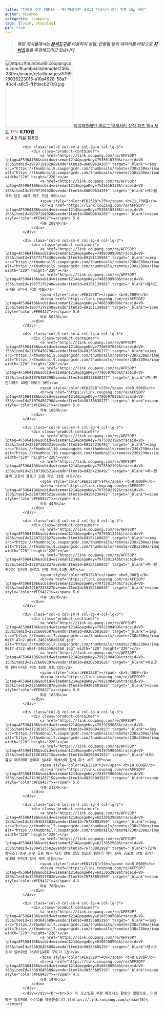 ```yaml
---
title: "지비츠 추천 TOP10 - 페이퍼플레인 클로그 악세서리 장식 파츠 15p 세트"
author: WiseMan
categories: shopping
tags: [Top10, shopping]
pin: true
---
```


> ##### 해당 게시물에서는 [**분석도구**](https://itemscout.io/)를 이용하여 **성별**, **연령별** 등의 데이터를 바탕으로 [**지비츠**](https://link.coupang.com/a/baae76)들을 추천해드리고 있습니다.
<div class="container"><div class="row">
            <div class="col-6 col-sm-4 col-lg-4 col-lg-3">
                <div class="product-container">
                    <a href="https://link.coupang.com/re/AFFSDP?lptag=AF5964186&subid=wiseman1214&pageKey=7481230667&traceid=V0-153&itemId=19542173113&vendorItemId=86650437615" target="_blank"><img src="https://thumbnail9.coupangcdn.com/thumbnails/remote/230x230ex/image/retail/images/879918036223015-a10a4628-58a7-40c4-a6c5-ff1fdecb27b0.jpg" alt="https://thumbnail9.coupangcdn.com/thumbnails/remote/230x230ex/image/retail/images/879918036223015-a10a4628-58a7-40c4-a6c5-ff1fdecb27b0.jpg" width="220" height="220"></a>
                    <a href="https://link.coupang.com/re/AFFSDP?lptag=AF5964186&subid=wiseman1214&pageKey=7481230667&traceid=V0-153&itemId=19542173113&vendorItemId=86650437615" target="_blank">페이퍼플레인 클로그 악세서리 장식 파츠 15p 세트</a>
                    <span style="color:#E61328">17%</span> <b>6,110원</b>
                    <br><a href="https://link.coupang.com/re/AFFSDP?lptag=AF5964186&subid=wiseman1214&pageKey=7481230667&traceid=V0-153&itemId=19542173113&vendorItemId=86650437615" target="_blank"><span style="color:#FE9427">★</span> 4.5
                    리뷰 186개</a>
                </div>
            </div>
            
            <div class="col-6 col-sm-4 col-lg-4 col-lg-3">
                <div class="product-container">
                    <a href="https://link.coupang.com/re/AFFSDP?lptag=AF5964186&subid=wiseman1214&pageKey=7535616330&traceid=V0-153&itemId=19797191028&vendorItemId=86899634205" target="_blank"><img src="https://thumbnail8.coupangcdn.com/thumbnails/remote/230x230ex/image/vendor_inventory/dd61/cd2bbf728121d38d504e507d133bac301a4d6314cc99601f2a8874f24443.png" alt="https://thumbnail8.coupangcdn.com/thumbnails/remote/230x230ex/image/vendor_inventory/dd61/cd2bbf728121d38d504e507d133bac301a4d6314cc99601f2a8874f24443.png" width="220" height="220"></a>
                    <a href="https://link.coupang.com/re/AFFSDP?lptag=AF5964186&subid=wiseman1214&pageKey=7535616330&traceid=V0-153&itemId=19797191028&vendorItemId=86899634205" target="_blank">제이율 가득 담은 40개 파츠 모음 세트</a>
                    <span style="color:#E61328">25%</span> <b>11,700원</b>
                    <br><a href="https://link.coupang.com/re/AFFSDP?lptag=AF5964186&subid=wiseman1214&pageKey=7535616330&traceid=V0-153&itemId=19797191028&vendorItemId=86899634205" target="_blank"><span style="color:#FE9427">★</span> 5.0
                    리뷰 288개</a>
                </div>
            </div>
            
            <div class="col-6 col-sm-4 col-lg-4 col-lg-3">
                <div class="product-container">
                    <a href="https://link.coupang.com/re/AFFSDP?lptag=AF5964186&subid=wiseman1214&pageKey=7488599908&traceid=V0-153&itemId=19577179240&vendorItemId=89151139981" target="_blank"><img src="https://thumbnail9.coupangcdn.com/thumbnails/remote/230x230ex/image/vendor_inventory/0b61/9fe9ab35a5a4aae779cb7678aaae06cd76d69189fefb4299591a31746888.jpg" alt="https://thumbnail9.coupangcdn.com/thumbnails/remote/230x230ex/image/vendor_inventory/0b61/9fe9ab35a5a4aae779cb7678aaae06cd76d69189fefb4299591a31746888.jpg" width="220" height="220"></a>
                    <a href="https://link.coupang.com/re/AFFSDP?lptag=AF5964186&subid=wiseman1214&pageKey=7488599908&traceid=V0-153&itemId=19577179240&vendorItemId=89151139981" target="_blank">탐리프 귀여운 강아지 파츠 세트</a>
                    <span style="color:#E61328"></span> <b>6,900원</b>
                    <br><a href="https://link.coupang.com/re/AFFSDP?lptag=AF5964186&subid=wiseman1214&pageKey=7488599908&traceid=V0-153&itemId=19577179240&vendorItemId=89151139981" target="_blank"><span style="color:#FE9427">★</span> 5.0
                    리뷰 502개</a>
                </div>
            </div>
            
            <div class="col-6 col-sm-4 col-lg-4 col-lg-3">
                <div class="product-container">
                    <a href="https://link.coupang.com/re/AFFSDP?lptag=AF5964186&subid=wiseman1214&pageKey=7790597083&traceid=V0-153&itemId=21076458798&vendorItemId=88138638277" target="_blank"><img src="https://thumbnail9.coupangcdn.com/thumbnails/remote/230x230ex/image/vendor_inventory/938e/1dad06d8ba5880477ab00e84f7f0fe1c597bd51ee757a9a6b2c8f34fda15.jpg" alt="https://thumbnail9.coupangcdn.com/thumbnails/remote/230x230ex/image/vendor_inventory/938e/1dad06d8ba5880477ab00e84f7f0fe1c597bd51ee757a9a6b2c8f34fda15.jpg" width="220" height="220"></a>
                    <a href="https://link.coupang.com/re/AFFSDP?lptag=AF5964186&subid=wiseman1214&pageKey=7790597083&traceid=V0-153&itemId=21076458798&vendorItemId=88138638277" target="_blank">퍼니펀 인기파츠 40종 퍼비츠 세트</a>
                    <span style="color:#E61328">25%</span> <b>9,900원</b>
                    <br><a href="https://link.coupang.com/re/AFFSDP?lptag=AF5964186&subid=wiseman1214&pageKey=7790597083&traceid=V0-153&itemId=21076458798&vendorItemId=88138638277" target="_blank"><span style="color:#FE9427">★</span> 5.0
                    리뷰 160개</a>
                </div>
            </div>
            
            <div class="col-6 col-sm-4 col-lg-4 col-lg-3">
                <div class="product-container">
                    <a href="https://link.coupang.com/re/AFFSDP?lptag=AF5964186&subid=wiseman1214&pageKey=7975602192&traceid=V0-153&itemId=22107300521&vendorItemId=89154236492" target="_blank"><img src="https://thumbnail10.coupangcdn.com/thumbnails/remote/230x230ex/image/vendor_inventory/1640/b4764ba63337e1a04bdb426ed8271038809997d730f9175f5f333edb69fb.jpg" alt="https://thumbnail10.coupangcdn.com/thumbnails/remote/230x230ex/image/vendor_inventory/1640/b4764ba63337e1a04bdb426ed8271038809997d730f9175f5f333edb69fb.jpg" width="220" height="220"></a>
                    <a href="https://link.coupang.com/re/AFFSDP?lptag=AF5964186&subid=wiseman1214&pageKey=7975602192&traceid=V0-153&itemId=22107300521&vendorItemId=89154236492" target="_blank">퍼니펀 블랙 고양이 클로그 신발 파츠 18종 세트</a>
                    <span style="color:#E61328">14%</span> <b>8,800원</b>
                    <br><a href="https://link.coupang.com/re/AFFSDP?lptag=AF5964186&subid=wiseman1214&pageKey=7975602192&traceid=V0-153&itemId=22107300521&vendorItemId=89154236492" target="_blank"><span style="color:#FE9427">★</span> 4.5
                    리뷰 44개</a>
                </div>
            </div>
            
            <div class="col-6 col-sm-4 col-lg-4 col-lg-3">
                <div class="product-container">
                    <a href="https://link.coupang.com/re/AFFSDP?lptag=AF5964186&subid=wiseman1214&pageKey=7975581243&traceid=V0-153&itemId=22107223827&vendorItemId=89154160035" target="_blank"><img src="https://thumbnail8.coupangcdn.com/thumbnails/remote/230x230ex/image/vendor_inventory/50d8/b73b12795981bbe388ad3afd31f15bef73b181523bb96ef10452a52e1d28.jpg" alt="https://thumbnail8.coupangcdn.com/thumbnails/remote/230x230ex/image/vendor_inventory/50d8/b73b12795981bbe388ad3afd31f15bef73b181523bb96ef10452a52e1d28.jpg" width="220" height="220"></a>
                    <a href="https://link.coupang.com/re/AFFSDP?lptag=AF5964186&subid=wiseman1214&pageKey=7975581243&traceid=V0-153&itemId=22107223827&vendorItemId=89154160035" target="_blank">퍼니펀 귀여운 강아지 클로그 신발 파츠 14종 세트</a>
                    <span style="color:#E61328"></span> <b>6,900원</b>
                    <br><a href="https://link.coupang.com/re/AFFSDP?lptag=AF5964186&subid=wiseman1214&pageKey=7975581243&traceid=V0-153&itemId=22107223827&vendorItemId=89154160035" target="_blank"><span style="color:#FE9427">★</span> 5.0
                    리뷰 106개</a>
                </div>
            </div>
            
            <div class="col-6 col-sm-4 col-lg-4 col-lg-3">
                <div class="product-container">
                    <a href="https://link.coupang.com/re/AFFSDP?lptag=AF5964186&subid=wiseman1214&pageKey=7992100409&traceid=V0-153&itemId=22216608387&vendorItemId=89262581626" target="_blank"><img src="https://thumbnail7.coupangcdn.com/thumbnails/remote/230x230ex/image/retail/images/2024/03/28/17/6/6ad8b2eb-0e1f-47c2-a0ef-2462b56a0168.jpg" alt="https://thumbnail7.coupangcdn.com/thumbnails/remote/230x230ex/image/retail/images/2024/03/28/17/6/6ad8b2eb-0e1f-47c2-a0ef-2462b56a0168.jpg" width="220" height="220"></a>
                    <a href="https://link.coupang.com/re/AFFSDP?lptag=AF5964186&subid=wiseman1214&pageKey=7992100409&traceid=V0-153&itemId=22216608387&vendorItemId=89262581626" target="_blank">이츠굿텐 팬더시리즈 파츠 10종 세트 CD2</a>
                    <span style="color:#E61328"></span> <b>5,400원</b>
                    <br><a href="https://link.coupang.com/re/AFFSDP?lptag=AF5964186&subid=wiseman1214&pageKey=7992100409&traceid=V0-153&itemId=22216608387&vendorItemId=89262581626" target="_blank"><span style="color:#FE9427">★</span> 5.0
                    리뷰 188개</a>
                </div>
            </div>
            
            <div class="col-6 col-sm-4 col-lg-4 col-lg-3">
                <div class="product-container">
                    <a href="https://link.coupang.com/re/AFFSDP?lptag=AF5964186&subid=wiseman1214&pageKey=7819759066&traceid=V0-153&itemId=21236183715&vendorItemId=88296941923" target="_blank"><img src="https://thumbnail7.coupangcdn.com/thumbnails/remote/230x230ex/image/vendor_inventory/4bf0/19c2988b76f34b12584cfb8e0b1e907c47bf2828016a03c82a01afb8b77f.jpg" alt="https://thumbnail7.coupangcdn.com/thumbnails/remote/230x230ex/image/vendor_inventory/4bf0/19c2988b76f34b12584cfb8e0b1e907c47bf2828016a03c82a01afb8b77f.jpg" width="220" height="220"></a>
                    <a href="https://link.coupang.com/re/AFFSDP?lptag=AF5964186&subid=wiseman1214&pageKey=7819759066&traceid=V0-153&itemId=21236183715&vendorItemId=88296941923" target="_blank">LED 불빛 까까머리 슬리퍼 실내화 악세사리 장식 파츠 세트 10P</a>
                    <span style="color:#E61328">3%</span> <b>10,600원</b>
                    <br><a href="https://link.coupang.com/re/AFFSDP?lptag=AF5964186&subid=wiseman1214&pageKey=7819759066&traceid=V0-153&itemId=21236183715&vendorItemId=88296941923" target="_blank"><span style="color:#FE9427">★</span> 5.0
                    리뷰 218개</a>
                </div>
            </div>
            
            <div class="col-6 col-sm-4 col-lg-4 col-lg-3">
                <div class="product-container">
                    <a href="https://link.coupang.com/re/AFFSDP?lptag=AF5964186&subid=wiseman1214&pageKey=6213052968&traceid=V0-153&itemId=12394523602&vendorItemId=76738801999" target="_blank"><img src="https://thumbnail7.coupangcdn.com/thumbnails/remote/230x230ex/image/vendor_inventory/be5c/4f33f7cb17f5d98fe5f999186b094b651c724a2cfb8f1657e82b90cb29e5.jpg" alt="https://thumbnail7.coupangcdn.com/thumbnails/remote/230x230ex/image/vendor_inventory/be5c/4f33f7cb17f5d98fe5f999186b094b651c724a2cfb8f1657e82b90cb29e5.jpg" width="220" height="220"></a>
                    <a href="https://link.coupang.com/re/AFFSDP?lptag=AF5964186&subid=wiseman1214&pageKey=6213052968&traceid=V0-153&itemId=12394523602&vendorItemId=76738801999" target="_blank">[만복하우스] 축구 농구 골프 야구 낚시 캠핑 헬스 동호회 동아리 취미 운동 스포츠 신발 슬리퍼 실내화 꾸미기 장식 세트 모음</a>
                    <span style="color:#E61328">74%</span> <b>8,000원</b>
                    <br><a href="https://link.coupang.com/re/AFFSDP?lptag=AF5964186&subid=wiseman1214&pageKey=6213052968&traceid=V0-153&itemId=12394523602&vendorItemId=76738801999" target="_blank"><span style="color:#FE9427">★</span> 4.5
                    리뷰 78개</a>
                </div>
            </div>
            
            <div class="col-6 col-sm-4 col-lg-4 col-lg-3">
                <div class="product-container">
                    <a href="https://link.coupang.com/re/AFFSDP?lptag=AF5964186&subid=wiseman1214&pageKey=8166300564&traceid=V0-153&itemId=23303645689&vendorItemId=90335685295" target="_blank"><img src="https://thumbnail7.coupangcdn.com/thumbnails/remote/230x230ex/image/vendor_inventory/9d14/787cbaf73dd2502afa700446cb6a3b492e6b17932ccebc2679f3e3a55f46.jpg" alt="https://thumbnail7.coupangcdn.com/thumbnails/remote/230x230ex/image/vendor_inventory/9d14/787cbaf73dd2502afa700446cb6a3b492e6b17932ccebc2679f3e3a55f46.jpg" width="220" height="220"></a>
                    <a href="https://link.coupang.com/re/AFFSDP?lptag=AF5964186&subid=wiseman1214&pageKey=8166300564&traceid=V0-153&itemId=23303645689&vendorItemId=90335685295" target="_blank">땡스스토리 실버라인 아쿠아실내화 꾸미기 12p</a>
                    <span style="color:#E61328">40%</span> <b>8,820원</b>
                    <br><a href="https://link.coupang.com/re/AFFSDP?lptag=AF5964186&subid=wiseman1214&pageKey=8166300564&traceid=V0-153&itemId=23303645689&vendorItemId=90335685295" target="_blank"><span style="color:#FE9427">★</span> 4.5
                    리뷰 19개</a>
                </div>
            </div>
            </div></div><br><br>[👉 이 포스팅은 쿠팡 파트너스 활동의 일환으로, 이에 따른 일정액의 수수료를 제공받습니다.](https://link.coupang.com/a/baae76){: .center}